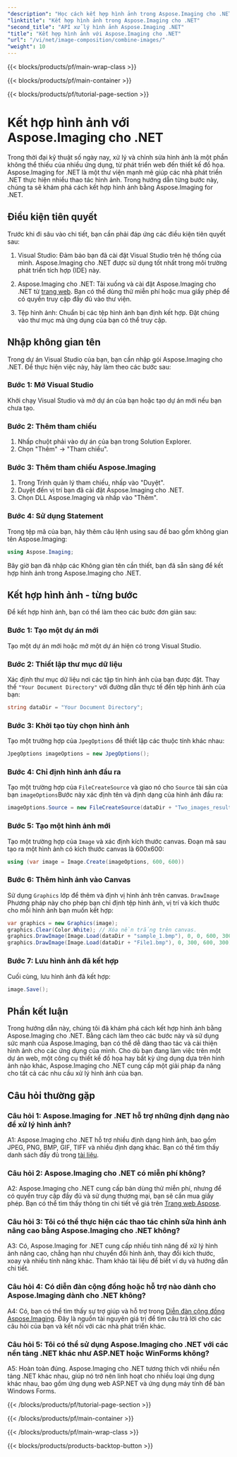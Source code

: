 ```yaml
---
"description": "Học cách kết hợp hình ảnh trong Aspose.Imaging cho .NET. Hướng dẫn từng bước để xử lý hình ảnh mạnh mẽ."
"linktitle": "Kết hợp hình ảnh trong Aspose.Imaging cho .NET"
"second_title": "API xử lý hình ảnh Aspose.Imaging .NET"
"title": "Kết hợp hình ảnh với Aspose.Imaging cho .NET"
"url": "/vi/net/image-composition/combine-images/"
"weight": 10
---
```


{{< blocks/products/pf/main-wrap-class >}}

{{< blocks/products/pf/main-container >}}

{{< blocks/products/pf/tutorial-page-section >}}

# Kết hợp hình ảnh với Aspose.Imaging cho .NET

Trong thời đại kỹ thuật số ngày nay, xử lý và chỉnh sửa hình ảnh là một phần không thể thiếu của nhiều ứng dụng, từ phát triển web đến thiết kế đồ họa. Aspose.Imaging for .NET là một thư viện mạnh mẽ giúp các nhà phát triển .NET thực hiện nhiều thao tác hình ảnh. Trong hướng dẫn từng bước này, chúng ta sẽ khám phá cách kết hợp hình ảnh bằng Aspose.Imaging for .NET. 

## Điều kiện tiên quyết

Trước khi đi sâu vào chi tiết, bạn cần phải đáp ứng các điều kiện tiên quyết sau:

1. Visual Studio: Đảm bảo bạn đã cài đặt Visual Studio trên hệ thống của mình. Aspose.Imaging cho .NET được sử dụng tốt nhất trong môi trường phát triển tích hợp (IDE) này.

2. Aspose.Imaging cho .NET: Tải xuống và cài đặt Aspose.Imaging cho .NET từ [trang web](https://releases.aspose.com/imaging/net/). Bạn có thể dùng thử miễn phí hoặc mua giấy phép để có quyền truy cập đầy đủ vào thư viện.

3. Tệp hình ảnh: Chuẩn bị các tệp hình ảnh bạn định kết hợp. Đặt chúng vào thư mục mà ứng dụng của bạn có thể truy cập.

## Nhập không gian tên

Trong dự án Visual Studio của bạn, bạn cần nhập gói Aspose.Imaging cho .NET. Để thực hiện việc này, hãy làm theo các bước sau:

### Bước 1: Mở Visual Studio

Khởi chạy Visual Studio và mở dự án của bạn hoặc tạo dự án mới nếu bạn chưa tạo.

### Bước 2: Thêm tham chiếu

1. Nhấp chuột phải vào dự án của bạn trong Solution Explorer.
2. Chọn "Thêm" -> "Tham chiếu".

### Bước 3: Thêm tham chiếu Aspose.Imaging

1. Trong Trình quản lý tham chiếu, nhấp vào "Duyệt".
2. Duyệt đến vị trí bạn đã cài đặt Aspose.Imaging cho .NET.
3. Chọn DLL Aspose.Imaging và nhấp vào "Thêm".

### Bước 4: Sử dụng Statement

Trong tệp mã của bạn, hãy thêm câu lệnh using sau để bao gồm không gian tên Aspose.Imaging:

```csharp
using Aspose.Imaging;
```

Bây giờ bạn đã nhập các Không gian tên cần thiết, bạn đã sẵn sàng để kết hợp hình ảnh trong Aspose.Imaging cho .NET.

## Kết hợp hình ảnh - từng bước

Để kết hợp hình ảnh, bạn có thể làm theo các bước đơn giản sau:

### Bước 1: Tạo một dự án mới

Tạo một dự án mới hoặc mở một dự án hiện có trong Visual Studio.

### Bước 2: Thiết lập thư mục dữ liệu

Xác định thư mục dữ liệu nơi các tập tin hình ảnh của bạn được đặt. Thay thế `"Your Document Directory"` với đường dẫn thực tế đến tệp hình ảnh của bạn:

```csharp
string dataDir = "Your Document Directory";
```

### Bước 3: Khởi tạo tùy chọn hình ảnh

Tạo một trường hợp của `JpegOptions` để thiết lập các thuộc tính khác nhau:

```csharp
JpegOptions imageOptions = new JpegOptions();
```

### Bước 4: Chỉ định hình ảnh đầu ra

Tạo một trường hợp của `FileCreateSource` và giao nó cho `Source` tài sản của bạn `imageOptions`Bước này xác định tên và định dạng của hình ảnh đầu ra:

```csharp
imageOptions.Source = new FileCreateSource(dataDir + "Two_images_result_out.bmp", false);
```

### Bước 5: Tạo một hình ảnh mới

Tạo một trường hợp của `Image` và xác định kích thước canvas. Đoạn mã sau tạo ra một hình ảnh có kích thước canvas là 600x600:

```csharp
using (var image = Image.Create(imageOptions, 600, 600))
```

### Bước 6: Thêm hình ảnh vào Canvas

Sử dụng `Graphics` lớp để thêm và định vị hình ảnh trên canvas. `DrawImage` Phương pháp này cho phép bạn chỉ định tệp hình ảnh, vị trí và kích thước cho mỗi hình ảnh bạn muốn kết hợp:

```csharp
var graphics = new Graphics(image);
graphics.Clear(Color.White); // Xóa nền trắng trên canvas.
graphics.DrawImage(Image.Load(dataDir + "sample_1.bmp"), 0, 0, 600, 300); // Hình ảnh đầu tiên.
graphics.DrawImage(Image.Load(dataDir + "File1.bmp"), 0, 300, 600, 300);    // Hình ảnh thứ hai.
```

### Bước 7: Lưu hình ảnh đã kết hợp

Cuối cùng, lưu hình ảnh đã kết hợp:

```csharp
image.Save();
```

## Phần kết luận

Trong hướng dẫn này, chúng tôi đã khám phá cách kết hợp hình ảnh bằng Aspose.Imaging cho .NET. Bằng cách làm theo các bước này và sử dụng sức mạnh của Aspose.Imaging, bạn có thể dễ dàng thao tác và cải thiện hình ảnh cho các ứng dụng của mình. Cho dù bạn đang làm việc trên một dự án web, một công cụ thiết kế đồ họa hay bất kỳ ứng dụng dựa trên hình ảnh nào khác, Aspose.Imaging cho .NET cung cấp một giải pháp đa năng cho tất cả các nhu cầu xử lý hình ảnh của bạn.

## Câu hỏi thường gặp

### Câu hỏi 1: Aspose.Imaging for .NET hỗ trợ những định dạng nào để xử lý hình ảnh?

A1: Aspose.Imaging cho .NET hỗ trợ nhiều định dạng hình ảnh, bao gồm JPEG, PNG, BMP, GIF, TIFF và nhiều định dạng khác. Bạn có thể tìm thấy danh sách đầy đủ trong [tài liệu](https://reference.aspose.com/imaging/net/).

### Câu hỏi 2: Aspose.Imaging cho .NET có miễn phí không?

A2: Aspose.Imaging cho .NET cung cấp bản dùng thử miễn phí, nhưng để có quyền truy cập đầy đủ và sử dụng thương mại, bạn sẽ cần mua giấy phép. Bạn có thể tìm thấy thông tin chi tiết về giá trên [Trang web Aspose](https://purchase.aspose.com/buy).

### Câu hỏi 3: Tôi có thể thực hiện các thao tác chỉnh sửa hình ảnh nâng cao bằng Aspose.Imaging cho .NET không?

A3: Có, Aspose.Imaging for .NET cung cấp nhiều tính năng để xử lý hình ảnh nâng cao, chẳng hạn như chuyển đổi hình ảnh, thay đổi kích thước, xoay và nhiều tính năng khác. Tham khảo tài liệu để biết ví dụ và hướng dẫn chi tiết.

### Câu hỏi 4: Có diễn đàn cộng đồng hoặc hỗ trợ nào dành cho Aspose.Imaging dành cho .NET không?

A4: Có, bạn có thể tìm thấy sự trợ giúp và hỗ trợ trong [Diễn đàn cộng đồng Aspose.Imaging](https://forum.aspose.com/). Đây là nguồn tài nguyên giá trị để tìm câu trả lời cho các câu hỏi của bạn và kết nối với các nhà phát triển khác.

### Câu hỏi 5: Tôi có thể sử dụng Aspose.Imaging cho .NET với các nền tảng .NET khác như ASP.NET hoặc WinForms không?

A5: Hoàn toàn đúng. Aspose.Imaging cho .NET tương thích với nhiều nền tảng .NET khác nhau, giúp nó trở nên linh hoạt cho nhiều loại ứng dụng khác nhau, bao gồm ứng dụng web ASP.NET và ứng dụng máy tính để bàn Windows Forms.

{{< /blocks/products/pf/tutorial-page-section >}}

{{< /blocks/products/pf/main-container >}}

{{< /blocks/products/pf/main-wrap-class >}}

{{< blocks/products/products-backtop-button >}}